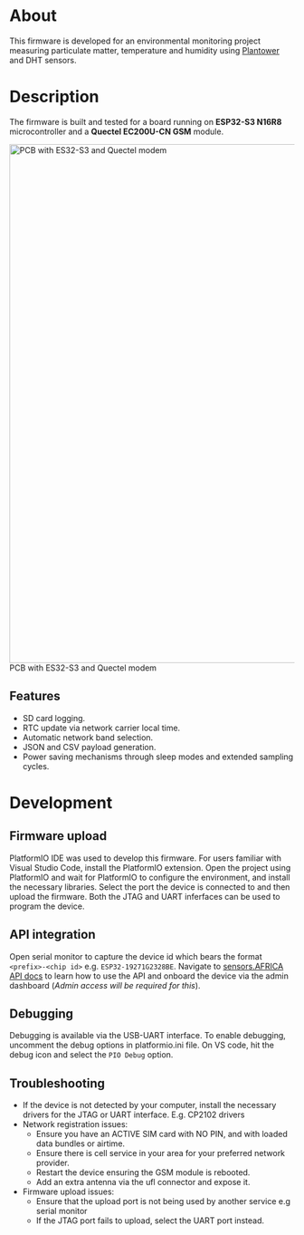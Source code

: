 # About 

This firmware is developed for an environmental monitoring project measuring particulate matter, temperature and humidity using [Plantower](https://www.plantower.com/en/) and DHT sensors.

# Description

The firmware is built and tested for a board running on **ESP32-S3 N16R8** microcontroller and a **Quectel EC200U-CN GSM** module.

<img width="916" alt="PCB with ES32-S3 and Quectel modem" title="PCB with ES32-S3 and Quectel modem" src="https://github.com/user-attachments/assets/2cd0dc95-dc52-4207-b7c3-d389645c5e6b" />
<br> <figcaption>PCB with ES32-S3 and Quectel modem</figcaption>   


## Features
 - SD card logging.
 - RTC update via network carrier local time.
 - Automatic network band selection.
 - JSON and CSV payload generation.
 - Power saving mechanisms through sleep modes and extended sampling cycles.


# Development

## Firmware upload
PlatformIO IDE was used to develop this firmware. For users familiar with Visual Studio Code, install the PlatformIO extension. 
Open the project using PlatformIO and wait for PlatformIO to configure the environment, and install the necessary libraries. Select the port the device is connected to and then upload the firmware. Both the JTAG and UART inferfaces can be used to program the device.

## API integration
Open serial monitor to capture the device id which bears the format `<prefix>-<chip id>` e.g. `ESP32-19271G2328BE`. Navigate to [sensors.AFRICA API docs](https://api.sensors.africa/docs) to learn how to use the API and onboard the device via the admin dashboard (*Admin access will be required for this*).

## Debugging
Debugging is available via the USB-UART interface. To enable debugging, uncomment the debug options in platformio.ini file. On VS code, hit the debug icon and select the `PIO Debug` option.

## Troubleshooting

- If the device is not detected by your computer, install the necessary drivers for the JTAG or UART interface. E.g. CP2102 drivers
- Network registration issues:
  - Ensure you have an ACTIVE SIM card with NO PIN, and with loaded data bundles or airtime. 
  - Ensure there is cell service in your area for your preferred network provider. 
  - Restart the device ensuring the GSM module is rebooted.
  - Add an extra antenna via the ufl connector and expose it.
- Firmware upload issues: 
  - Ensure that the upload port is not being used by another service e.g serial monitor
  - If the JTAG port fails to upload, select the UART port instead.
  

